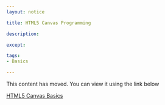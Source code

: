 ```yaml
---
layout: notice

title: HTML5 Canvas Programming

description:

except:

tags:
- Basics

---
```


 <div id="feature-button">

This content has moved. You can view it using the link below
<p/>
    <a href="/html5-canvas-basics" class='button'>HTML5 Canvas Basics<a>
  </div>  